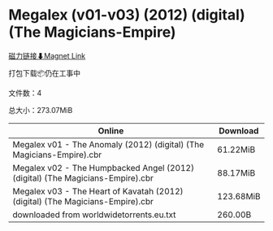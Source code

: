 # Megalex (v01-v03) (2012) (digital) (The Magicians-Empire)

[磁力链接⬇Magnet Link](magnet:?xt=urn:btih:faa87c79d57c95be7c05f64f2815f1de53c79604&dn=Megalex%20%28v01-v03%29%20%282012%29%20%28digital%29%20%28The%20Magicians-Empire%29)

打包下载📦仍在工事中

文件数：4

总大小：273.07MiB

Online | Download
--- | ---
Megalex v01 - The Anomaly (2012) (digital) (The Magicians-Empire).cbr | 61.22MiB
Megalex v02 - The Humpbacked Angel (2012) (digital) (The Magicians-Empire).cbr | 88.17MiB
Megalex v03 - The Heart of Kavatah (2012) (digital) (The Magicians-Empire).cbr | 123.68MiB
downloaded from worldwidetorrents.eu.txt | 260.00B